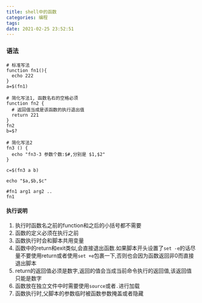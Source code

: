 ```yaml
---
title: shell中的函数
categories: 编程
tags:
date: 2021-02-25 23:52:51
---
```


### 语法

```shell
# 标准写法
function fn1(){
  echo 222
}
a=$(fn1)

# 简化写法1, 函数名右的空格必须
function fn2 {
  # 返回值当成是该函数的执行退出值
  return 221
}
fn2
b=$?

# 简化写法2
fn3 () {
  echo "fn3-3 参数个数:$#,分别是 $1,$2"
}

c=$(fn3 a b)

echo "$a,$b,$c"

#fn1 arg1 arg2 ..
fn1

```
#### 执行说明
1. 执行时函数名之前的function和之后的小括号都不需要
2. 函数的定义必须在执行之前
3. 函数执行时会和脚本共用变量
4. 函数中的return和exit类似,会直接退出函数.如果脚本开头设置了`set -e`的话尽量不要使用return或者使用`set +e`包裹一下,否则也会因为函数返回非0而直接退出脚本
5. return的返回值必须是数字,返回的值会当成当前命令执行的返回值,该返回值只能是数字
6. 函数放在独立文件中时需要使用`source`或者`.`进行加载
7. 函数执行时,父脚本的参数临时被函数参数掩盖或者隐藏

